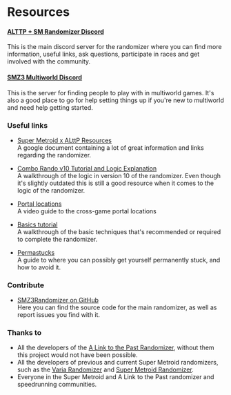 # Resources

#### [ALTTP + SM Randomizer Discord](https://discord.gg/PMKcDPQ)
This is the main discord server for the randomizer where you can find more information, useful links, ask questions, participate in races and get involved with the community.

#### [SMZ3 Multiworld Discord](https://discord.gg/K4V6V2B)
This is the server for finding people to play with in multiworld games. It's also a good place to go for help setting things up if you're new to multiworld and need help getting started.

### Useful links
* [Super Metroid x ALttP Resources](https://docs.google.com/document/d/1fP-DRbuROuQ-zifwKftuV-Paoh0_GGYErLGv3VVAg7Y/edit)  
  A google document containing a lot of great information and links regarding the randomizer.

* [Combo Rando v10 Tutorial and Logic Explanation](https://www.twitch.tv/videos/286489494)  
  A walkthrough of the logic in version 10 of the randomizer. Even though it's slightly outdated this is still a good resource when it comes to the logic of the randomizer.

* [Portal locations](https://www.youtube.com/watch?v=5aS4v5J2LkY)  
  A video guide to the cross-game portal locations

* [Basics tutorial](https://www.youtube.com/watch?v=moEy-Pfndcw)  
  A walkthrough of the basic techniques that's recommended or required to complete the randomizer.

* [Permastucks](https://www.youtube.com/watch?v=7iVFotNxsIo)  
  A guide to where you can possibly get yourself permanently stuck, and how to avoid it.


### Contribute
* [SMZ3Randomizer on GitHub](https://github.com/tewtal/SMZ3Randomizer)  
  Here you can find the source code for the main randomizer, as well as report issues you find with it.


### Thanks to
* All the developers of the [A Link to the Past Randomizer](https://alttpr.com/), without them this project would not have been possible.
* All the developers of previous and current Super Metroid randomizers, such as the [Varia Randomizer](http://varia.run) and [Super Metroid Randomizer](https://dessyreqt.github.io/smrandomizer/).
* Everyone in the Super Metroid and A Link to the Past randomizer and speedrunning communities.
